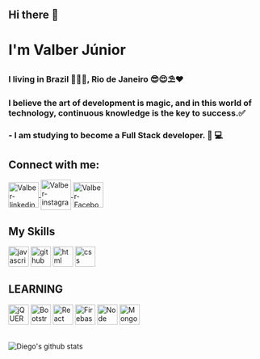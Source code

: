 ## Hi there 👋
# I'm Valber Júnior
### I living in Brazil 💚💛💙, Rio de Janeiro 😎😍⛱❤
### I believe the art of development is magic, and in this world of technology, continuous knowledge is the key to success.✅

### - I am studying to become a Full Stack developer. :sparkling_heart: :computer:

## Connect with me:
<a href="https://www.linkedin.com/in/valber-junior-238217b4/" target="_blank">
<img align="center" alt="Valber-linkedin" height="50" width="60" src="https://cdn.jsdelivr.net/gh/devicons/devicon/icons/linkedin/linkedin-original.svg" style="max-width:100%;">
</a>
<a href="https://www.instagram.com/valber_junnior/" target="_blank">
<img align="center" alt="Valber-instagram" height="60" width="60" src="https://images.vexels.com/media/users/3/137380/isolated/preview/1b2ca367caa7eff8b45c09ec09b44c16-logotipo-de-icono-de-instagram-by-vexels.png" style="max-width:100%;">
</a>
<a href="https://www.facebook.com/junior.vieira.33886305/" target="_blank">
<img align="center" alt="Valber-Facebook" height="50" width="60" src="https://cdn.jsdelivr.net/gh/devicons/devicon/icons/facebook/facebook-original.svg" style="max-width:100%;">
</a>

## My Skills

<img src="https://cdn.icon-icons.com/icons2/2108/PNG/512/javascript_icon_130900.png" alt="javascript" width="40" height="40" style="max-width:100%;"></img>
<img src="https://cdn.icon-icons.com/icons2/936/PNG/512/github-logo_icon-icons.com_73546.png" alt="github" width="40" height="40" style="max-width:100%;"></img>
<img src="https://cdn.icon-icons.com/icons2/2415/PNG/512/html_original_wordmark_logo_icon_146478.png" alt="html" width="40" height="40" style="max-width:100%;"></img>
<img src="https://cdn.jsdelivr.net/gh/devicons/devicon/icons/css3/css3-original-wordmark.svg" alt="css" width="40" height="40" style="max-width:100%;"></img>
</br>

## LEARNING

<img src="https://cdn.jsdelivr.net/gh/devicons/devicon/icons/jquery/jquery-plain-wordmark.svg" alt="jQUERY" width="40" height="40" style="max-width:100%;"></img>
<img src="https://cdn.jsdelivr.net/gh/devicons/devicon/icons/bootstrap/bootstrap-plain-wordmark.svg" alt="Bootstrap" width="40" height="40" style="max-width:100%;"></img>
<img src="https://cdn.jsdelivr.net/gh/devicons/devicon/icons/react/react-original-wordmark.svg" alt="React" width="40" height="40" style="max-width:100%;"></img>
<img src="https://cdn.jsdelivr.net/gh/devicons/devicon/icons/firebase/firebase-plain-wordmark.svg" alt="Firebase" width="40" height="40" style="max-width:100%;"></img>
<img src="https://cdn.jsdelivr.net/gh/devicons/devicon/icons/nodejs/nodejs-plain.svg" alt="Node" width="40" height="40" style="max-width:100%;"></img>
<img src="https://cdn.jsdelivr.net/gh/devicons/devicon/icons/mongodb/mongodb-original-wordmark.svg" alt="MongoDB" width="40" height="40" style="max-width:100%;"></img>
</br></br>


![Diego's github stats](https://github-readme-stats.vercel.app/api?username=ValberJunior&show_icons=true&count_private=true&theme=radical)



